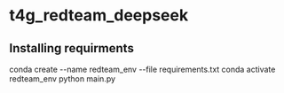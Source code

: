 # t4g_redteam_deepseek

## Installing requirments
conda create --name redteam_env --file requirements.txt
conda activate redteam_env
python main.py
